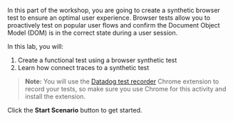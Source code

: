 In this part of the workshop, you are going to create a synthetic browser test to ensure an optimal user experience. Browser tests allow you to proactively test on popular user flows and confirm the Document Object Model (DOM) is in the correct state during a user session.

In this lab, you will:

1. Create a functional test using a browser synthetic test
2. Learn how connect traces to a synthetic test 

> **Note:** You will use the [Datadog test recorder](https://chrome.google.com/webstore/detail/datadog-test-recorder/kkbncfpddhdmkfmalecgnphegacgejoa?hl=en) Chrome extension to record your tests, so make sure you use Chrome for this activity and install the extension.

Click the **Start Scenario** button to get started.
